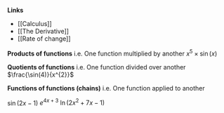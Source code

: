 **Links**
- [[Calculus]] 
- [[The Derivative]] 
- [[Rate of change]] 


**Products of functions**
i.e. One function multiplied by another
$x^{5} \times \sin(x)$

**Quotients of functions**
i.e. One function divided over another
$\frac{\sin(4)}{x^{2}}$

**Functions of functions (chains)**
i.e. One function applied to another

$\sin(2x - 1)$
$e^{4x+3}$
$\ln(2x^{2} + 7x - 1)$
